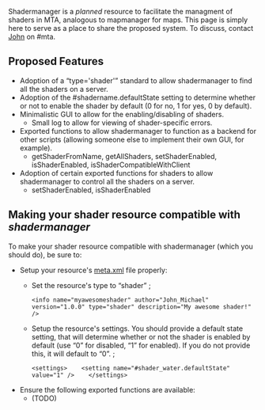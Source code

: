 Shadermanager is a <em>planned</em> resource to facilitate the managment of shaders in MTA, analogous to mapmanager for maps. This page is simply here to serve as a place to share the proposed system. To discuss, contact [John](/User:John.md "wikilink") on \#mta.

Proposed Features
-----------------

-   Adoption of a “type='shader'” standard to allow shadermanager to find all the shaders on a server.
-   Adoption of the \#shadername.defaultState setting to determine whether or not to enable the shader by default (0 for no, 1 for yes, 0 by default).
-   Minimalistic GUI to allow for the enabling/disabling of shaders.
    -   Small log to allow for viewing of shader-specific errors.
-   Exported functions to allow shadermanager to function as a backend for other scripts (allowing someone else to implement their own GUI, for example).
    -   getShaderFromName, getAllShaders, setShaderEnabled, isShaderEnabled, isShaderCompatibleWithClient
-   Adoption of certain exported functions for shaders to allow shadermanager to control all the shaders on a server.
    -   setShaderEnabled, isShaderEnabled

Making your shader resource compatible with <em>shadermanager</em>
------------------------------------------------------------------

To make your shader resource compatible with shadermanager (which you should do), be sure to:

-   Setup your resource's [meta.xml](/Meta.xml.md "wikilink") file properly:
    -   Set the resource's type to “shader”
        ;

            <info name="myawesomeshader" author="John_Michael" version="1.0.0" type="shader" description="My awesome shader!" />

    -   Setup the resource's settings. You should provide a default state setting, that will determine whether or not the shader is enabled by default (use “0” for disabled, “1” for enabled). If you do not provide this, it will default to “0”.
        ;

            <settings>    <setting name="#shader_water.defaultState" value="1" />    </settings>

<!-- -->

-   Ensure the following exported functions are available:
    -   (TODO)
